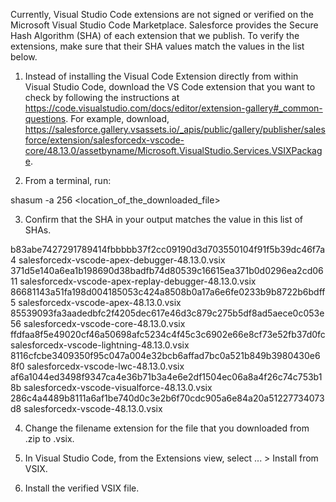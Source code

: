 Currently, Visual Studio Code extensions are not signed or verified on the
Microsoft Visual Studio Code Marketplace. Salesforce provides the Secure Hash
Algorithm (SHA) of each extension that we publish. To verify the extensions,
make sure that their SHA values match the values in the list below.

1. Instead of installing the Visual Code Extension directly from within Visual
   Studio Code, download the VS Code extension that you want to check by
   following the instructions at
   https://code.visualstudio.com/docs/editor/extension-gallery#_common-questions.
   For example, download,
   https://salesforce.gallery.vsassets.io/_apis/public/gallery/publisher/salesforce/extension/salesforcedx-vscode-core/48.13.0/assetbyname/Microsoft.VisualStudio.Services.VSIXPackage.

2. From a terminal, run:

shasum -a 256 <location_of_the_downloaded_file>

3. Confirm that the SHA in your output matches the value in this list of SHAs.

b83abe7427291789414fbbbbb37f2cc09190d3d703550104f91f5b39dc46f7a4  salesforcedx-vscode-apex-debugger-48.13.0.vsix
371d5e140a6ea1b198690d38badfb74d80539c16615ea371b0d0296ea2cd0611  salesforcedx-vscode-apex-replay-debugger-48.13.0.vsix
86681143a51fa198d004185053c424a8508b0a17a6e6fe0233b9b8722b6bdff5  salesforcedx-vscode-apex-48.13.0.vsix
85539093fa3aadedbfc2f4205dec617e46d3c879c275b5df8ad5aece0c053e56  salesforcedx-vscode-core-48.13.0.vsix
ffdfaa8f5e49020cf46a50698afc5234c4f45c3c6902e66e8cf73e52fb37d0fc  salesforcedx-vscode-lightning-48.13.0.vsix
8116cfcbe3409350f95c047a004e32bcb6affad7bc0a521b849b3980430e68f0  salesforcedx-vscode-lwc-48.13.0.vsix
af6a1044ed3498f9347ca4e36b71b3a4e6e2df1504ec06a8a4f26c74c753b18b  salesforcedx-vscode-visualforce-48.13.0.vsix
286c4a4489b8111a6af1be740d0c3e2b6f70cdc905a6e84a20a51227734073d8  salesforcedx-vscode-48.13.0.vsix


4. Change the filename extension for the file that you downloaded from .zip to
.vsix.

5. In Visual Studio Code, from the Extensions view, select ... > Install from
VSIX.

6. Install the verified VSIX file.
